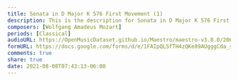 ```yaml
---
title: Sonata in D Major K 576 First Movement (1)
description: This is the description for Sonata in D Major K 576 First Movement by Wolfgang Amadeus Mozart
composers: [Wolfgang Amadeus Mozart]
periods: [Classical]
audioURL: https://OpenMusicDataset.github.io/Maestro/maestro-v3.0.0/2008/MIDI-Unprocessed_07_R3_2008_01-05_ORIG_MID--AUDIO_07_R3_2008_wav--1.midi
formURL: https://docs.google.com/forms/d/e/1FAIpQLSfTH4zQKe89AUgggCda_s7_1tziGyC7fhiajPlfOKauhGmbVg/viewform
comments: true
share: true
date: 2021-08-08T07:43:13-06:00
---
```

